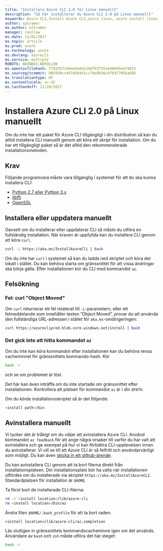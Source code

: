 ```yaml
---
title: "Installera Azure CLI 2.0 för Linux manuellt"
description: "Så här installerar du Azure CLI 2.0 på Linux manuellt"
keywords: Azure CLI,Install Azure CLI,azure linux, azure install linux
author: sptramer
ms.author: sttramer
manager: routlaw
ms.date: 11/01/2017
ms.topic: article
ms.prod: azure
ms.technology: azure
ms.devlang: azurecli
ms.service: multiple
ROBOTS: NOINDEX,NOFOLLOW
ms.openlocfilehash: f792d3fc84eedade52ddfb3f351e48689e474d53
ms.sourcegitcommit: 905939cc44764b4d1cc79a9b36c0793f7055a686
ms.translationtype: HT
ms.contentlocale: sv-SE
ms.lasthandoff: 11/20/2017
---
```

# <a name="install-azure-cli-20-on-linux-manually"></a>Installera Azure CLI 2.0 på Linux manuellt

Om du inte har ett paket för Azure CLI tillgängligt i din distribution så kan du alltid installera CLI manuellt genom att köra ett skript för installation. Om du har ett tillgängligt paket så är det alltid den rekommenderade installationsmetoden.

## <a name="prerequisites"></a>Krav

Följande programvara måste vara tillgänglig i systemet för att du ska kunna installera CLI:

* [Python 2.7 eller Python 3.x](https://www.python.org/downloads/)
* [libffi](https://sourceware.org/libffi/)
* [OpenSSL](https://www.openssl.org/source/)

## <a name="install-or-update-manually"></a>Installera eller uppdatera manuellt

Oavsett om du installerar eller uppdaterar CLI så måste du utföra en fullständig installation. När kraven är uppfyllda kan du installera CLI genom att köra `curl`.

```bash
curl -L https://aka.ms/InstallAzureCli | bash
```

Om du inte har `curl` i systemet så kan du ladda ned skriptet och köra det lokalt i stället. Du kan behöva starta om gränssnittet för att vissa ändringar ska börja gälla. Efter installationen kör du CLI med kommandot `az`.

## <a name="troubleshooting"></a>Felsökning

### <a name="curl-object-moved-error"></a>Fel: curl "Object Moved"

Om `curl` returnerar ett fel relaterat till `-L`-parametern, eller ett felmeddelande som innehåller texten ”Object Moved”, provar du att använda den fullständiga URL-adressen i stället för `aka.ms`-omdirigeringen:

```bash
curl https://azurecliprod.blob.core.windows.net/install | bash
```

### <a name="az-command-not-found"></a>Det gick inte att hitta kommandot `az`

Om du inte kan köra kommandot efter installationen kan du behöva rensa cacheminnet för gränssnittets kommando-hash. Kör

```bash
hash -r
```

och se om problemet är löst. 

Det här kan även inträffa om du inte startade om gränssnittet efter installationen. Kontrollera att platsen för kommandot `az` är i din `$PATH`.

Om du körde installationsskriptet så är det följande:

```bash
<install path>/bin
```

## <a name="unstinall-manually"></a>Avinstallera manuellt

Vi tycker det är tråkigt om du väljer att avinstallera Azure CLI. Använd kommandot `az feedback` för att ange några orsaker till varför du har valt att avinstallera och ge exempel på hur vi kan förbättra CLI-upplevelsen innan du avinstallerar. Vi vill se till att Azure CLI är så felfritt och användarvänligt som möjligt. Du kan även [skicka in ett github-ärende](https://github.com/Azure/azure-cli/issues).

Du kan avinstallera CLI genom att ta bort filerna direkt från installationsplatsen. Din installationsplats bör ha valts när installationen utfördes om du installerade via skriptet `https://aka.ms/InstallAzureCLI`. Standardplatsen för installation är `$HOME`.

Ta först bort de installerade CLI-filerna:

```bash
rm -r <install location>/lib/azure-cli
rm <install location>/bin/az
```

Ändra filen `$HOME/.bash_profile` för att ta bort raden:

```
<install location>/lib/azure-cli/az.completion
```

Läs slutligen in gränssnittets kommandocacheminne igen om det används. Användare av `bash` och `zsh` måste utföra det här steget:

```bash
hash -r
```
